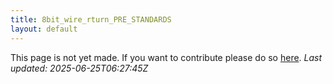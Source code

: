 ```yaml
---
title: 8bit_wire_rturn_PRE_STANDARDS
layout: default
---
```


This page is not yet made. If you want to contribute please do so [here](https://github.com/CrazyH2/Bigstone/blob/wiki/components/8bit_wire_rturn_PRE_STANDARDS.md).
_Last updated: 2025-06-25T06:27:45Z_
